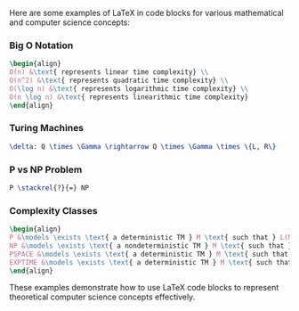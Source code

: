 Here are some examples of LaTeX in code blocks for various mathematical and computer science concepts:

### Big O Notation

```latex
\begin{align}
O(n) &\text{ represents linear time complexity} \\
O(n^2) &\text{ represents quadratic time complexity} \\
O(\log n) &\text{ represents logarithmic time complexity} \\
O(n \log n) &\text{ represents linearithmic time complexity}
\end{align}
```

### Turing Machines

```latex
\delta: Q \times \Gamma \rightarrow Q \times \Gamma \times \{L, R\}
```

### P vs NP Problem

```latex
P \stackrel{?}{=} NP
```

### Complexity Classes

```latex
\begin{align}
P &\models \exists \text{ a deterministic TM } M \text{ such that } L(M) = L \text{ and } M \text{ runs in time } O(n^k) \text{ for some } k \\
NP &\models \exists \text{ a nondeterministic TM } M \text{ such that } L(M) = L \text{ and } M \text{ runs in time } O(n^k) \text{ for some } k \\
PSPACE &\models \exists \text{ a deterministic TM } M \text{ such that } L(M) = L \text{ and } M \text{ uses space } O(n^k) \text{ for some } k \\
EXPTIME &\models \exists \text{ a deterministic TM } M \text{ such that } L(M) = L \text{ and } M \text{ runs in time } O(2^{n^k}) \text{ for some } k
\end{align}
```

These examples demonstrate how to use LaTeX code blocks to represent theoretical computer science concepts effectively.

